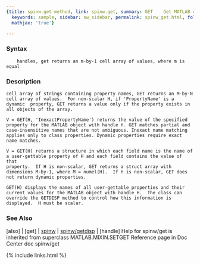 ```yaml
---
{title: spinw.get method, link: spinw.get, summary: GET    Get MATLAB object properties.,
  keywords: sample, sidebar: sw_sidebar, permalink: spinw_get.html, folder: spinw,
  mathjax: 'true'}

---
```


### Syntax

`    handles, get returns an m-by-1 cell array of values, where m is equal`

### Description

    cell array of strings containing property names, GET returns an M-by-N
    cell array of values.  For non-scalar H, if 'PropertyName' is a 
    dynamic  property, GET returns a value only if the property exists in 
    all objects of the array.
  
    V = GET(H, 'InexactPropertyName') returns the value of the specified
    property for the MATLAB object with handle H. GET matches partial and 
    case-insensitive names that are not ambiguous. Inexact name matching 
    applies only to class properties. Dynamic properties require exact name matches.
 
    V = GET(H) returns a structure in which each field name is the name of
    a user-gettable property of H and each field contains the value of that
    property.  If H is non-scalar, GET returns a struct array with 
    dimensions M-by-1, where M = numel(H).  If H is non-scalar, GET does 
    not return dynamic properties.
 
    GET(H) displays the names of all user-gettable properties and their 
    current values for the MATLAB object with handle H.  The class can 
    override the GETDISP method to control how this information is 
    displayed.  H must be scalar.
 

### See Also

[also] \| [get] \| [spinw](spinw.html) \| [spinw/getdisp](spinw_getdisp.html) \| [handle]
Help for spinw/get is inherited from superclass MATLAB.MIXIN.SETGET
    Reference page in Doc Center
       doc spinw/get

{% include links.html %}
